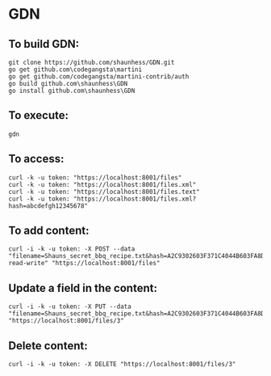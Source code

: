 GDN
===

## To build GDN:
    git clone https://github.com/shaunhess/GDN.git
    go get github.com\codegangsta\martini
    go get github.com/codegangsta/martini-contrib/auth
    go build github.com\shaunhess\GDN
    go install github.com\shaunhess\GDN

## To execute:
    gdn

## To access:
    curl -k -u token: "https://localhost:8001/files"
    curl -k -u token: "https://localhost:8001/files.xml"
    curl -k -u token: "https://localhost:8001/files.text"
    curl -k -u token: "https://localhost:8001/files.xml?hash=abcdefgh12345678"

## To add content:
    curl -i -k -u token: -X POST --data "filename=Shauns_secret_bbq_recipe.txt&hash=A2C9302603F371C4044B603FA8D96345&acl=public-read-write" "https://localhost:8001/files"

## Update a field in the content:
    curl -i -k -u token: -X PUT --data "filename=Shauns_secret_bbq_recipe.txt&hash=A2C9302603F371C4044B603FA8D96345&acl=private" "https://localhost:8001/files/3"

## Delete content:
    curl -i -k -u token: -X DELETE "https://localhost:8001/files/3"
